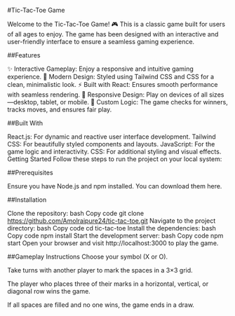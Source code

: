 #Tic-Tac-Toe Game

Welcome to the Tic-Tac-Toe Game! 🎮 This is a classic game built for users of all ages to enjoy. The game has been designed with an interactive and user-friendly interface to ensure a seamless gaming experience.

##Features

✨ Interactive Gameplay: Enjoy a responsive and intuitive gaming experience.
🎨 Modern Design: Styled using Tailwind CSS and CSS for a clean, minimalistic look.
⚡ Built with React: Ensures smooth performance with seamless rendering.
📱 Responsive Design: Play on devices of all sizes—desktop, tablet, or mobile.
🚀 Custom Logic: The game checks for winners, tracks moves, and ensures fair play.

##Built With

React.js: For dynamic and reactive user interface development.
Tailwind CSS: For beautifully styled components and layouts.
JavaScript: For the game logic and interactivity.
CSS: For additional styling and visual effects.
Getting Started
Follow these steps to run the project on your local system:

##Prerequisites

Ensure you have Node.js and npm installed. You can download them here.

##Installation

Clone the repository:
bash
Copy code
git clone https://github.com/Amolraipure24/tic-tac-toe.git
Navigate to the project directory:
bash
Copy code
cd tic-tac-toe
Install the dependencies:
bash
Copy code
npm install
Start the development server:
bash
Copy code
npm start
Open your browser and visit http://localhost:3000 to play the game.

##Gameplay Instructions
Choose your symbol (X or O).

Take turns with another player to mark the spaces in a 3×3 grid.

The player who places three of their marks in a horizontal, vertical, or diagonal row wins the game.

If all spaces are filled and no one wins, the game ends in a draw.
